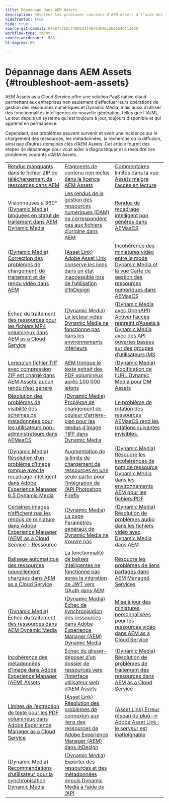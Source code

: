 ```yaml
---
title: Dépannage dans AEM Assets
description: Résolvez les problèmes courants d’AEM Assets à l’aide des liens d’article pour les domaines clés d’AEM Assets, tels que les chargements, les métadonnées, la recherche, la diffusion, etc.
hidefromtoc: true
hide: true
source-git-commit: 60667c265cf480521fe0c0d646c2665540f110d0
workflow-type: tm+mt
source-wordcount: '588'
ht-degree: 0%

---
```



# Dépannage dans AEM Assets {#troubleshoot-aem-assets}

AEM Assets as a Cloud Service offre une solution PaaS native cloud permettant aux entreprises non seulement d’effectuer leurs opérations de gestion des ressources numériques et Dynamic Media, mais aussi d’utiliser des fonctionnalités intelligentes de nouvelle génération, telles que l’IA/ML. Le tout depuis un système qui est toujours à jour, toujours disponible et qui apprend en permanence.

Cependant, des problèmes peuvent survenir et avoir une incidence sur le chargement des ressources, les métadonnées, la recherche ou la diffusion, ainsi que d’autres domaines clés d’AEM Assets. Cet article fournit des étapes de dépannage pour vous aider à diagnostiquer et à résoudre ces problèmes courants d’AEM Assets.

<table>
  <tbody>
  <tr>
    <td><a href="https://experienceleague.adobe.com/en/docs/experience-cloud-kcs/kbarticles/ka-27140">Rendus manquants dans le fichier ZIP de téléchargement de ressources dans AEM</a> </td>
    <td><a href="https://experienceleague.adobe.com/en/docs/experience-cloud-kcs/kbarticles/ka-26616">Fragments de contenu non inclus dans la licence AEM Assets</a> </td>
    <td><a href="https://experienceleague.adobe.com/en/docs/experience-cloud-kcs/kbarticles/ka-26928">Commentaires limités dans la vue Assets malgré l’accès en lecture</a> </td> 
    </tr>
    <tr>
    <td>Visionneuses à 360° <a href="https://experienceleague.adobe.com/en/docs/experience-cloud-kcs/kbarticles/ka-26715">(Dynamic Media) bloquées en statut de traitement dans AEM Dynamic Media</a> </td>
    <td><a href="https://experienceleague.adobe.com/en/docs/experience-cloud-kcs/kbarticles/ka-26639">Les rendus de la gestion des ressources numériques (DAM) ne correspondent pas aux fichiers d’origine dans AEM</a> </td>
    <td><a href="https://experienceleague.adobe.com/en/docs/experience-cloud-kcs/kbarticles/ka-26873">Rendus de recadrage intelligent non générés dans AEMaaCS</a> </td> 
    </tr>
    <tr>
    <td><a href="https://experienceleague.adobe.com/en/docs/experience-cloud-kcs/kbarticles/ka-26533">(Dynamic Media) Correction des problèmes de chargement, de traitement et de rendu vidéo dans AEM</a> </td>
    <td><a href="https://experienceleague.adobe.com/en/docs/experience-cloud-kcs/kbarticles/ka-26922">(Asset Link) Adobe Asset Link conserve les liens dans un état inaccessible lors de l’utilisation d’InDesign</a> </td>
    <td><a href="https://experienceleague.adobe.com/en/docs/experience-cloud-kcs/kbarticles/ka-26677">Incohérence des miniatures vidéo entre le mode Dynamic Media et la vue Carte de gestion des ressources numériques dans AEMaaCS</a> </td> 
    </tr>
    <tr>
  <td><a href="https://experienceleague.adobe.com/en/docs/experience-cloud-kcs/kbarticles/ka-26610">Échec du traitement des ressources pour les fichiers MP4 volumineux dans AEM as a Cloud Service</a></td>
  <td><a href="https://experienceleague.adobe.com/en/docs/experience-cloud-kcs/kbarticles/ka-26871">(Dynamic Media) Le lecteur vidéo Dynamic Media ne fonctionne pas dans les environnements inférieurs</a></td>
  <td><a href="https://experienceleague.adobe.com/en/docs/experience-cloud-kcs/kbarticles/ka-26103">(Dynamic Media avec OpenAPI) Activer l’accès restreint d’Assets à Dynamic Media avec des API ouvertes basées sur des groupes d’utilisateurs IMS</a></td>
</tr>
<tr>
  <td><a href="https://experienceleague.adobe.com/en/docs/experience-cloud-kcs/kbarticles/ka-23916">Lorsqu’un fichier Tiff avec compression ZIP est chargé dans AEM Assets, aucun rendu n’est généré</a></td>
  <td><a href="https://experienceleague.adobe.com/en/docs/experience-cloud-kcs/kbarticles/ka-26785">AEM tronque le texte extrait des PDF volumineux après 100 000 jetons</a></td>
  <td><a href="https://experienceleague.adobe.com/en/docs/experience-cloud-kcs/kbarticles/ka-17628">(Dynamic Media) Modification de l’URL Dynamic Media pour DM Assets</a></td>
</tr>
<tr>
  <td><a href="https://experienceleague.adobe.com/en/docs/experience-cloud-kcs/kbarticles/ka-26655">Résolution des problèmes de visibilité des schémas de métadonnées pour les utilisateurs non-administrateurs dans AEMaaCS</a></td>
  <td><a href="https://experienceleague.adobe.com/en/docs/experience-cloud-kcs/kbarticles/ka-26637">(Dynamic Media) Problème de changement de couleur d’arrière-plan pour les rendus d’image TIFF dans Dynamic Media</a></td>
  <td><a href="https://experienceleague.adobe.com/en/docs/experience-cloud-kcs/kbarticles/ka-26528">Le problème de rotation des ressources AEMaaCS rend les rotations suivantes invisibles.</a></td>
</tr>
<tr>
  <td><a href="https://experienceleague.adobe.com/en/docs/experience-cloud-kcs/kbarticles/ka-26367">(Dynamic Media) Résolution d’un problème d’image rompue avec le recadrage intelligent dans Adobe Experience Manager 6.5 Dynamic Media</a></td>
  <td><a href="https://experienceleague.adobe.com/en/docs/experience-cloud-kcs/kbarticles/ka-26450">Augmentation de la limite de chargement de ressources en une seule partie pour l’intégration de l’API Photoshop Firefly</a></td>
  <td><a href="https://experienceleague.adobe.com/en/docs/experience-cloud-kcs/kbarticles/ka-26461">(Dynamic Media) Résoudre les incohérences de nom de ressource Dynamic Media dans les environnements AEM pour les fichiers PDF</a></td>
</tr>
<tr>
  <td><a href="https://experienceleague.adobe.com/en/docs/experience-cloud-kcs/kbarticles/ka-26233">Certaines images n’affichent pas les rendus de miniature dans Adobe Experience Manager (AEM) as a Cloud Service - Ressource</a></td>
  <td><a href="https://experienceleague.adobe.com/en/docs/experience-cloud-kcs/kbarticles/ka-25294">(Dynamic Media) La page Paramètres généraux de Dynamic Media ne s’ouvre pas</a></td>
  <td><a href="https://experienceleague.adobe.com/en/docs/experience-cloud-kcs/kbarticles/ka-26197">(Dynamic Media) Résolution de problèmes audio dans les fichiers vidéo avec Dynamic Media dans AEM</a></td>
</tr>
<tr>
  <td><a href="https://experienceleague.adobe.com/en/docs/experience-cloud-kcs/kbarticles/ka-25925">Balisage automatique des ressources nouvellement chargées dans AEM as a Cloud Service</a></td>
  <td><a href="https://experienceleague.adobe.com/en/docs/experience-cloud-kcs/kbarticles/ka-25889">La fonctionnalité de balises intelligentes ne fonctionne pas après la migration de JWT vers OAuth dans AEM</a></td>
  <td><a href="https://experienceleague.adobe.com/en/docs/experience-cloud-kcs/kbarticles/ka-25903">Résoudre les problèmes de liens partagés dans AEM Managed Services</a></td>
</tr>
<tr>
  <td><a href="https://experienceleague.adobe.com/en/docs/experience-cloud-kcs/kbarticles/ka-25607">(Dynamic Media) Échec du traitement des ressources dans AEM Dynamic Media</a></td>
  <td><a href="https://experienceleague.adobe.com/en/docs/experience-cloud-kcs/kbarticles/ka-25885">(Dynamic Media) Échec de synchronisation des ressources dans Adobe Experience Manager (AEM) Dynamic Media</a></td>
  <td><a href="https://experienceleague.adobe.com/en/docs/experience-cloud-kcs/kbarticles/ka-25829">Mise à jour des miniatures personnalisées pour les ressources vidéo dans AEM as a Cloud Service</a></td>
</tr>
<tr>
  <td><a href="https://experienceleague.adobe.com/en/docs/experience-cloud-kcs/kbarticles/ka-25828">Incohérence des métadonnées d’image dans Adobe Experience Manager (AEM) Assets</a></td>
  <td><a href="https://experienceleague.adobe.com/en/docs/experience-cloud-kcs/kbarticles/ka-21865">Échec du glisser-déposer d’un dossier de ressources vers l’interface utilisateur web d’AEM Assets</a></td>
  <td><a href="https://experienceleague.adobe.com/en/docs/experience-cloud-kcs/kbarticles/ka-25525">(Dynamic Media) Résolution de problèmes de traitement des ressources dans AEM as a Cloud Service</a></td>
</tr>
<tr>
  <td><a href="https://experienceleague.adobe.com/en/docs/experience-cloud-kcs/kbarticles/ka-25518">Limites de l’extraction de texte pour les PDF volumineux dans Adobe Experience Manager as a Cloud Service</a></td>
  <td><a href="https://experienceleague.adobe.com/en/docs/experience-cloud-kcs/kbarticles/ka-25562">(Asset Link) Résolution des problèmes de connexion aux liens des ressources de Adobe Experience Manager (AEM) dans InDesign</a></td>
  <td><a href="https://experienceleague.adobe.com/en/docs/experience-cloud-kcs/kbarticles/ka-25506">(Asset Link) Erreur réseau du plug-in Adobe Asset Link : le serveur est inatteignable</a></td>
</tr>
<tr>
  <td><a href="https://experienceleague.adobe.com/en/docs/experience-cloud-kcs/kbarticles/ka-25471">(Dynamic Media) Recommandations d’utilisateur pour la synchronisation Dynamic Media</a></td>
  <td><a href="https://experienceleague.adobe.com/en/docs/experience-cloud-kcs/kbarticles/ka-26902">(Dynamic Media) Exporter des ressources et des métadonnées depuis Dynamic Media à l’aide de l’API</a></td>
  <td></td>
</tr>

</tbody>
  <table>


